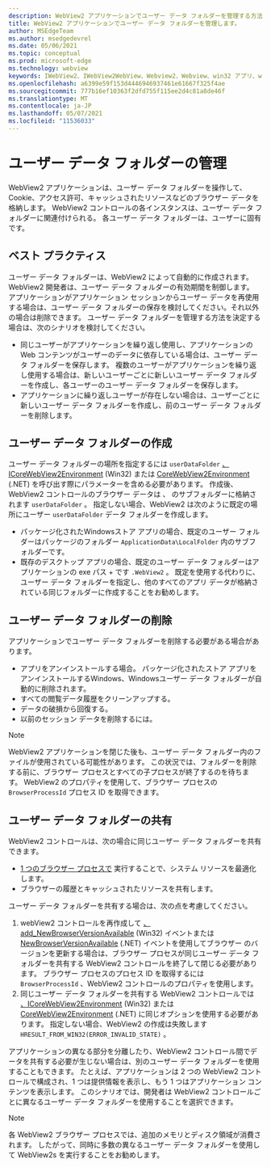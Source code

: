 ```yaml
---
description: WebView2 アプリケーションでユーザー データ フォルダーを管理する方法について説明します。
title: WebView2 アプリケーションでユーザー データ フォルダーを管理します。
author: MSEdgeTeam
ms.author: msedgedevrel
ms.date: 05/06/2021
ms.topic: conceptual
ms.prod: microsoft-edge
ms.technology: webview
keywords: IWebView2、IWebView2WebView、Webview2、Webview、win32 アプリ、win32、edge、ICoreWebView2、ICoreWebView2Host、ブラウザー コントロール、エッジ html、ユーザー データ フォルダー
ms.openlocfilehash: a6399e59f153d4446946937461e61667f325f4ae
ms.sourcegitcommit: 777b16ef10363f2dfd755f115ee2d4c81a8de46f
ms.translationtype: MT
ms.contentlocale: ja-JP
ms.lasthandoff: 05/07/2021
ms.locfileid: "11536033"
---
```

# <a name="manage-the-user-data-folder"></a>ユーザー データ フォルダーの管理  

WebView2 アプリケーションは、ユーザー データ フォルダーを操作して、Cookie、アクセス許可、キャッシュされたリソースなどのブラウザー データを格納します。  WebView2 コントロールの各インスタンスは、ユーザー データ フォルダーに関連付けられる。  各ユーザー データ フォルダーは、ユーザーに固有です。  

## <a name="best-practices"></a>ベスト プラクティス  

ユーザー データ フォルダーは、WebView2 によって自動的に作成されます。  WebView2 開発者は、ユーザー データ フォルダーの有効期間を制御します。  アプリケーションがアプリケーション セッションからユーザー データを再使用する場合は、ユーザー データ フォルダーの保存を検討してください。それ以外の場合は削除できます。  ユーザー データ フォルダーを管理する方法を決定する場合は、次のシナリオを検討してください。  

*   同じユーザーがアプリケーションを繰り返し使用し、アプリケーションの Web コンテンツがユーザーのデータに依存している場合は、ユーザー データ フォルダーを保存します。  複数のユーザーがアプリケーションを繰り返し使用する場合は、新しいユーザーごとに新しいユーザー データ フォルダーを作成し、各ユーザーのユーザー データ フォルダーを保存します。
*   アプリケーションに繰り返しユーザーが存在しない場合は、ユーザーごとに新しいユーザー データ フォルダーを作成し、前のユーザー データ フォルダーを削除します。  
    
## <a name="create-user-data-folders"></a>ユーザー データ フォルダーの作成  

ユーザー データ フォルダーの場所を指定するには `userDataFolder` [、ICoreWebView2Environment](/microsoft-edge/webview2/reference/win32/icorewebview2environment) \(Win32\) または [CoreWebView2Environment](/dotnet/api/microsoft.web.webview2.core.corewebview2environment) \(.NET\) を呼び出す際にパラメーターを含める必要があります。  作成後、WebView2 コントロールのブラウザー データは 、 のサブフォルダーに格納されます `userDataFolder` 。  指定しない場合、WebView2 は次のように既定の場所にユーザー `userDataFolder` データ フォルダーを作成します。  

*   パッケージ化されたWindowsストア アプリの場合、既定のユーザー フォルダーはパッケージのフォルダー `ApplicationData\LocalFolder` 内のサブフォルダーです。  
*   既存のデスクトップ アプリの場合、既定のユーザー データ フォルダーはアプリケーションの exe パス + です `.WebView2` 。  既定を使用する代わりに、ユーザー データ フォルダーを指定し、他のすべてのアプリ データが格納されている同じフォルダーに作成することをお勧めします。  
    
## <a name="delete-user-data-folders"></a>ユーザー データ フォルダーの削除  

アプリケーションでユーザー データ フォルダーを削除する必要がある場合があります。  

*   アプリをアンインストールする場合。  パッケージ化されたストア アプリをアンインストールするWindows、Windowsユーザー データ フォルダーが自動的に削除されます。  
*   すべての閲覧データ履歴をクリーンアップする。  
*   データの破損から回復する。  
*   以前のセッション データを削除するには。  
    
> [!NOTE]
> WebView2 アプリケーションを閉じた後も、ユーザー データ フォルダー内のファイルが使用されている可能性があります。  この状況では、フォルダーを削除する前に、ブラウザー プロセスとすべての子プロセスが終了するのを待ちます。  WebView2 のプロパティを使用して、ブラウザー プロセスの `BrowserProcessId` プロセス ID を取得できます。  

## <a name="share-user-data-folders"></a>ユーザー データ フォルダーの共有  

WebView2 コントロールは、次の場合に同じユーザー データ フォルダーを共有できます。  

*   [1 つのブラウザー プロセスで](../concepts/process-model.md) 実行することで、システム リソースを最適化します。  
*   ブラウザーの履歴とキャッシュされたリソースを共有します。  
    
ユーザー データ フォルダーを共有する場合は、次の点を考慮してください。  

1.  webView2 コントロールを再作成して [、add_NewBrowserVersionAvailable](/microsoft-edge/webview2/reference/win32/icorewebview2environment#add_newbrowserversionavailable) \(Win32\) イベントまたは [NewBrowserVersionAvailable](/dotnet/api/microsoft.web.webview2.core.corewebview2environment.newbrowserversionavailable) \(.NET\) イベントを使用してブラウザー のバージョンを更新する場合は、ブラウザー プロセスが同じユーザー データ フォルダーを共有する WebView2 コントロールを終了して閉じる必要があります。  ブラウザー プロセスのプロセス ID を取得するには `BrowserProcessId` 、WebView2 コントロールのプロパティを使用します。  
1.  同じユーザー データ フォルダーを共有する WebView2 コントロールでは [、ICoreWebView2Environment](/microsoft-edge/webview2/reference/win32/icorewebview2environment) \(Win32\) または [CoreWebView2Environment](/dotnet/api/microsoft.web.webview2.core.corewebview2environment) \(.NET\) に同じオプションを使用する必要があります。  指定しない場合、WebView2 の作成は失敗します `HRESULT_FROM_WIN32(ERROR_INVALID_STATE)` 。  
    
アプリケーションの異なる部分を分離したり、WebView2 コントロール間でデータを共有する必要が生じない場合は、別のユーザー データ フォルダーを使用することもできます。  たとえば、アプリケーションは 2 つの WebView2 コントロールで構成され、1 つは提供情報を表示し、もう 1 つはアプリケーション コンテンツを表示します。  このシナリオでは、開発者は WebView2 コントロールごとに異なるユーザー データ フォルダーを使用することを選択できます。  

> [!NOTE]
> 各 WebView2 ブラウザー プロセスでは、追加のメモリとディスク領域が消費されます。  したがって、同時に多数の異なるユーザー データ フォルダーを使用して WebView2s を実行することをお勧めします。  
